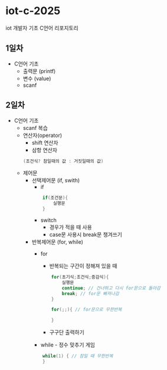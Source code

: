 # iot-c-2025
iot 개발자 기초 C언어 리포지토리

## 1일차
- C언어 기초
	- 출력문 (printf)
	- 변수 (value)
	- scanf

## 2일차
- C언어 기초
	- scanf 복습
	- 연산자(operator)  
		- shift 연산자
  		- 삼항 연산자 
		```C
		(조건식? 참일때의 값 : 거짓일때의 값)
		```
	- 제어문
		- 선택제어문 (if, swith)
			- if
			```C
				if(조건문){
					실행문
				}
			```
  			- switch
				- 경우가 적을 때 사용
				- case문 사용시 break문 챙겨쓰기
    	- 반복제어문 (for, while)
			- for
				- 반복되는 구간이 정해져 있을 때 
				```C
					for(초기식;조건식;증감식){
						실행문
						continue; // 건너뛰고 다시 for문으로 돌아감
						break; // for문 빠져나감
					}

					for(;;){ // for문으로 무한반복

					}
				```
				- 구구단 출력하기
				
     		- while - 정수 맞추기 게임
			```C
				while(1) { // 참일 때 무한반복
				}
			```
